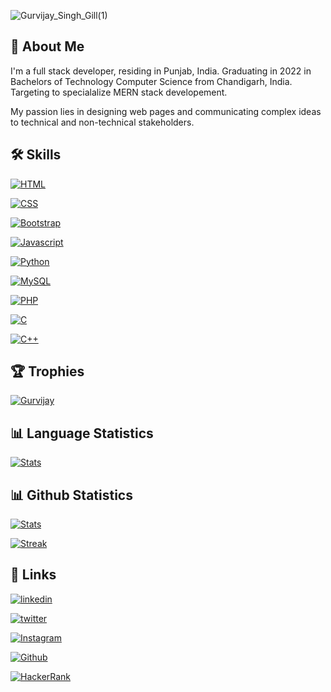 
![Gurvijay_Singh_Gill(1)](https://user-images.githubusercontent.com/67116971/136325536-3286bc5e-2876-4065-b005-1812e61c09bf.png)


  
## 🚀 About Me
I'm a full stack developer, residing in Punjab, India. Graduating in 2022 in
Bachelors of Technology Computer Science from Chandigarh, India. Targeting to 
specialalize MERN stack developement.

My passion lies in designing web pages and communicating complex ideas to technical and
non-technical stakeholders.




## 🛠 Skills

  [![HTML](https://img.shields.io/badge/HTML-239120?style=for-the-badge&logo=html5&logoColor=white)]()


  [![CSS](https://img.shields.io/badge/CSS-239120?&style=for-the-badge&logo=css3&logoColor=white)]()

  [![Bootstrap](https://img.shields.io/badge/Bootstrap-563D7C?style=for-the-badge&logo=bootstrap&logoColor=white)]()
 

  [![Javascript](https://img.shields.io/badge/JavaScript-F7DF1E?style=for-the-badge&logo=javascript&logoColor=black)]()

  [![Python](https://img.shields.io/badge/Python-3776AB?style=for-the-badge&logo=python&logoColor=white)]()

  [![MySQL](https://img.shields.io/badge/MySQL-00000F?style=for-the-badge&logo=mysql&logoColor=white)]()

  [![PHP](https://img.shields.io/badge/PHP-777BB4?style=for-the-badge&logo=php&logoColor=white)]()
  

  [![C](https://img.shields.io/badge/C-00599C?style=for-the-badge&logo=c&logoColor=white)]()

  [![C++](https://img.shields.io/badge/C%2B%2B-00599C?style=for-the-badge&logo=c%2B%2B&logoColor=white)]()

## 🏆 Trophies

  
[![Gurvijay](https://github-profile-trophy.vercel.app/?username=gillgurvijay01&row=1)](https://github.com/gillgurvijay01/github-profile-trophy)


## 📊 Language Statistics

 [![Stats](https://github-readme-stats.vercel.app/api/top-langs/?username=gillgurvijay01&theme=blue-green&layout=compact)]()


  
 ## 📊 Github Statistics
 
  [![Stats](https://github-readme-stats.vercel.app/api?username=gillgurvijay01&theme=blue-green
)]()

[![Streak](https://github-readme-streak-stats.herokuapp.com/?user=gillgurvijay01
)]()


  
## 🔗 Links
[![linkedin](https://img.shields.io/badge/linkedin-0A66C2?style=for-the-badge&logo=linkedin&logoColor=white)](https://www.linkedin.com/in/gillgurvijay01/)

[![twitter](https://img.shields.io/badge/twitter-1DA1F2?style=for-the-badge&logo=twitter&logoColor=white)](https://twitter.com/gillgurvijay01)

[![Instagram](https://img.shields.io/badge/Instagram-E4405F?style=for-the-badge&logo=instagram&logoColor=white)](https://instagram.com/gillgurvijay01)

[![Github](https://img.shields.io/github/followers/gillgurvijay01?style=social)](https://github.com/login?return_to=https%3A%2F%2Fgithub.com%2Fgillgurvijay01)

[![HackerRank](https://img.shields.io/badge/-Hackerrank-2EC866?style=for-the-badge&logo=HackerRank&logoColor=white)](https://www.hackerrank.com/gillgurvijay01)


  
